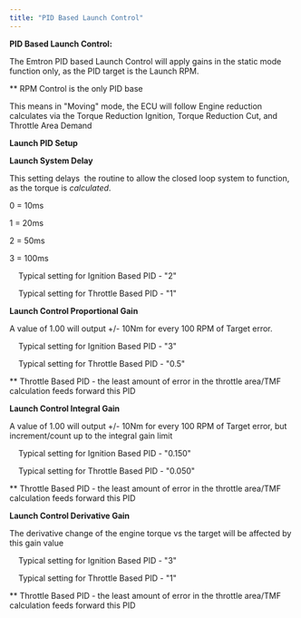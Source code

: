 ```yaml
---
title: "PID Based Launch Control"
---
```


**PID Based Launch Control:**

The Emtron PID based Launch Control will apply gains in the static mode function only, as the PID target is the Launch RPM. &nbsp;

\*\* RPM Control is the only PID base

This means in "Moving" mode, the ECU will follow Engine reduction calculates via the Torque Reduction Ignition, Torque Reduction Cut, and Throttle Area Demand



**Launch PID Setup**



**Launch System Delay**


This setting delays&nbsp; the routine to allow the closed loop system to function, as the torque is *calculated*.&nbsp;



&#48; = 10ms

&#49; = 20ms

&#50; = 50ms

&#51; = 100ms


&nbsp; &nbsp; Typical setting for Ignition Based PID - "2"&nbsp;

&nbsp; &nbsp; Typical setting for Throttle Based PID - "1"



**Launch Control Proportional Gain**


A value of 1.00 will output +/- 10Nm for every 100 RPM of Target error.


&nbsp; &nbsp; Typical setting for Ignition Based PID - "3"&nbsp;

&nbsp; &nbsp; Typical setting for Throttle Based PID - "0.5"


\*\* Throttle Based PID - the least amount of error in the throttle area/TMF calculation feeds forward this PID


**Launch Control Integral Gain**


A value of 1.00 will output +/- 10Nm for every 100 RPM of Target error, but increment/count up to the integral gain limit


&nbsp; &nbsp; Typical setting for Ignition Based PID - "0.150"&nbsp;

&nbsp; &nbsp; Typical setting for Throttle Based PID - "0.050"


\*\* Throttle Based PID - the least amount of error in the throttle area/TMF calculation feeds forward this PID


**Launch Control Derivative Gain**


The derivative change of the engine torque vs the target will be affected by this gain value


&nbsp; &nbsp; Typical setting for Ignition Based PID - "3"&nbsp;

&nbsp; &nbsp; Typical setting for Throttle Based PID - "1"


\*\* Throttle Based PID - the least amount of error in the throttle area/TMF calculation feeds forward this PID


